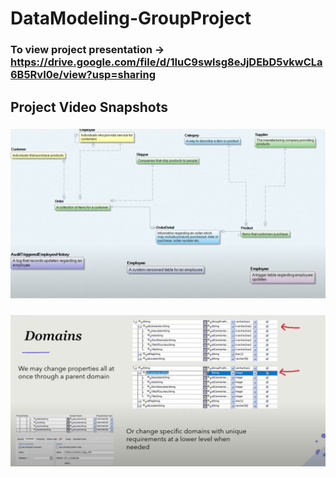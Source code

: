 # DataModeling-GroupProject
### To view project presentation -> https://drive.google.com/file/d/1IuC9swlsg8eJjDEbD5vkwCLa6B5RvI0e/view?usp=sharing

## Project Video Snapshots
### ![](https://github.com/Nwiradiradja/DataModeling-GroupProject/blob/main/VideoSnippet.png?raw=true)
### ![](https://github.com/Nwiradiradja/DataModeling-GroupProject/blob/main/VideoSnippet2.png?raw=true)

